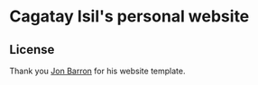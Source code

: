 # Cagatay Isil's personal website

## License

Thank you [Jon Barron](https://jonbarron.info/) for his website template.
